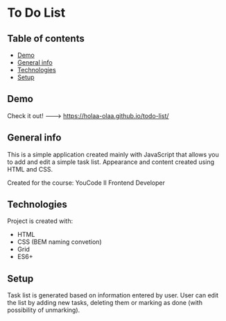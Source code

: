 # To Do List

## Table of contents
* [Demo](#demo)
* [General info](#general-info)
* [Technologies](#technologies)
* [Setup](#setup)

## Demo
Check it out! ---> https://holaa-olaa.github.io/todo-list/

## General info
This is a simple application created mainly with JavaScript that allows you to add and edit a simple task list. Appearance and content created using HTML and CSS.

Created for the course: YouCode II Frontend Developer

## Technologies
Project is created with:
* HTML
* CSS (BEM naming convetion)
* Grid
* ES6+
	
## Setup
Task list is generated based on information entered by user. User can edit the list by adding new tasks, deleting them or marking as done (with possibility of unmarking).
